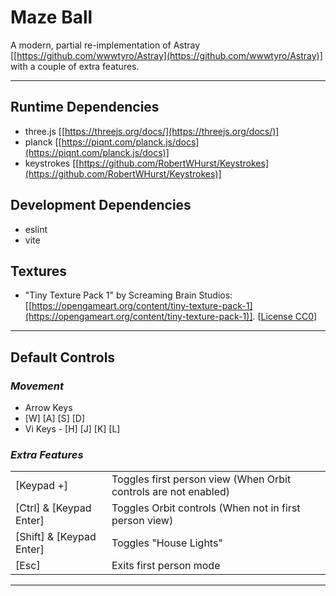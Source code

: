 # Maze Ball

A modern, partial re-implementation of Astray [[https://github.com/wwwtyro/Astray](https://github.com/wwwtyro/Astray)] with a couple of extra features.

---

## Runtime Dependencies
- three.js [[https://threejs.org/docs/](https://threejs.org/docs/)]
- planck [[https://piqnt.com/planck.js/docs](https://piqnt.com/planck.js/docs)]
- keystrokes [[https://github.com/RobertWHurst/Keystrokes](https://github.com/RobertWHurst/Keystrokes)]

## Development Dependencies
- eslint
- vite

## Textures
- "Tiny Texture Pack 1" by Screaming Brain Studios: [[https://opengameart.org/content/tiny-texture-pack-1](https://opengameart.org/content/tiny-texture-pack-1)]. [[License CC0](https://creativecommons.org/publicdomain/zero/1.0/)]

---

## Default Controls

### _Movement_
- Arrow Keys
- [W] [A] [S] [D]
- Vi Keys - [H] [J] [K] [L]

### _Extra Features_
| | |
|-|--|
| [Keypad +] | Toggles first person view (When Orbit controls are not enabled) |
| [Ctrl] & [Keypad Enter] | Toggles Orbit controls (When not in first person view) |
| [Shift] & [Keypad Enter] | Toggles "House Lights" |
| [Esc] | Exits first person mode |

---
